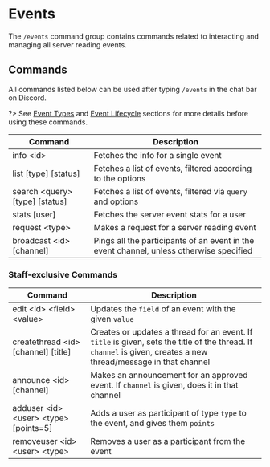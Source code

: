 # Events

The `/events` command group contains commands related to interacting and managing all server reading events.

## Commands

All commands listed below can be used after typing `/events` in the chat bar on Discord.

?\> See [Event Types](guides/events-guide.md#event-types) and [Event Lifecycle](guides/events-guide.md#event-lifecycle) sections for more details before using these commands.

| Command                          | Description                                                                             |
| -------------------------------- | --------------------------------------------------------------------------------------- |
| info \<id\>                      | Fetches the info for a single event                                                     |
| list [type] [status]             | Fetches a list of events, filtered according to the options                             |
| search \<query\> [type] [status] | Fetches a list of events, filtered via `query` and options                              |
| stats [user]                     | Fetches the server event stats for a user                                               |
| request \<type\>                 | Makes a request for a server reading event                                              |
| broadcast \<id\> [channel]       | Pings all the participants of an event in the event channel, unless otherwise specified |

### Staff-exclusive Commands

| Command                                     | Description                                                                                                                                                      |
| ------------------------------------------- | ---------------------------------------------------------------------------------------------------------------------------------------------------------------- |
| edit \<id\> \<field\> \<value\>             | Updates the `field` of an event with the given `value`                                                                                                           |
| createthread \<id\> [channel] [title]       | Creates or updates a thread for an event. If `title` is given, sets the title of the thread. If `channel` is given, creates a new thread/message in that channel |
| announce \<id\> [channel]                   | Makes an announcement for an approved event. If `channel` is given, does it in that channel                                                                      |
| adduser \<id\> \<user\> \<type\> [points=5] | Adds a user as participant of type `type` to the event, and gives them `points`                                                                                  |
| removeuser \<id\> \<user\> \<type\>         | Removes a user as a participant from the event                                                                                                                   |
